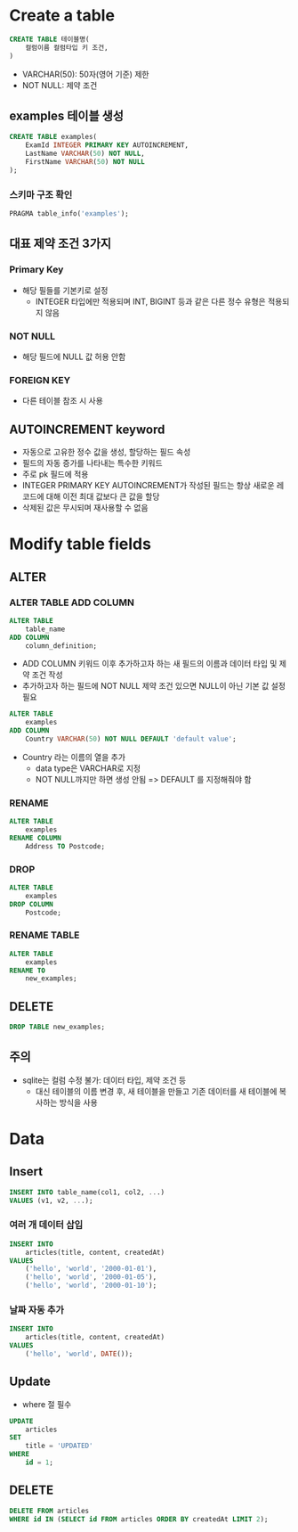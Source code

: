 # Create a table
```sql
CREATE TABLE 테이블명(
    컬럼이름 컬럼타입 키 조건,
)
```
- VARCHAR(50): 50자(영어 기준) 제한
- NOT NULL: 제약 조건

## examples 테이블 생성
```sql
CREATE TABLE examples(
    ExamId INTEGER PRIMARY KEY AUTOINCREMENT,
    LastName VARCHAR(50) NOT NULL,
    FirstName VARCHAR(50) NOT NULL
);
```

### 스키마 구조 확인
```sql
PRAGMA table_info('examples');
```
## 대표 제약 조건 3가지
### Primary Key
- 해당 필들를 기본키로 설정 
    - INTEGER 타입에만 적용되며 INT, BIGINT 등과 같은 다른 정수 유형은 적용되지 않음
### NOT NULL
- 해당 필드에 NULL 값 허용 안함
### FOREIGN KEY
- 다른 테이블 참조 시 사용

## AUTOINCREMENT keyword
- 자동으로 고유한 정수 값을 생성, 할당하는 필드 속성
- 필드의 자동 증가를 나타내는 특수한 키워드
- 주로 pk 필드에 적용
- INTEGER PRIMARY KEY AUTOINCREMENT가 작성된 필드는 항상 새로운 레코드에 대해 이전 최대 값보다 큰 값을 할당
- 삭제된 값은 무시되며 재사용할 수 없음

# Modify table fields
## ALTER
### ALTER TABLE ADD COLUMN
```SQL
ALTER TABLE
    table_name
ADD COLUMN
    column_definition;
```
- ADD COLUMN 키워드 이후 추가하고자 하는 새 필드의 이름과 데이터 타입 및 제약 조건 작성
- 추가하고자 하는 필드에 NOT NULL 제약 조건 있으면 NULL이 아닌 기본 값 설정 필요

```sql
ALTER TABLE 
    examples
ADD COLUMN
    Country VARCHAR(50) NOT NULL DEFAULT 'default value';
```
- Country 라는 이름의 열을 추가
    - data type은 VARCHAR로 지정
    - NOT NULL까지만 하면 생성 안됨 => DEFAULT 를 지정해줘야 함
### RENAME
```SQL
ALTER TABLE
    examples
RENAME COLUMN
    Address TO Postcode;
```
### DROP
```SQL
ALTER TABLE
    examples
DROP COLUMN
    Postcode;
```
### RENAME TABLE
```sql
ALTER TABLE
    examples
RENAME TO 
    new_examples;
```
## DELETE
```sql
DROP TABLE new_examples;
```
## 주의
- sqlite는 컬럼 수정 불가: 데이터 타입, 제약 조건 등
  - 대신 테이블의 이름 변경 후, 새 테이블을 만들고 기존 데이터를 새 테이블에 복사하는 방식을 사용

# Data
## Insert
```sql
INSERT INTO table_name(col1, col2, ...)
VALUES (v1, v2, ...);
```

### 여러 개 데이터 삽입
```sql
INSERT INTO 
    articles(title, content, createdAt)
VALUES
    ('hello', 'world', '2000-01-01'),
    ('hello', 'world', '2000-01-05'),
    ('hello', 'world', '2000-01-10');
```

### 날짜 자동 추가
```sql
INSERT INTO 
    articles(title, content, createdAt)
VALUES
    ('hello', 'world', DATE());
```

## Update
- where 절 필수
```SQL
UPDATE
    articles
SET
    title = 'UPDATED'
WHERE
    id = 1;
```

## DELETE
```SQL
DELETE FROM articles
WHERE id IN (SELECT id FROM articles ORDER BY createdAt LIMIT 2);
```
